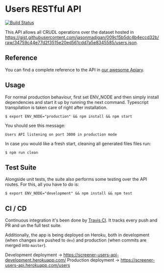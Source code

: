 # Users RESTful API
[![Build Status](https://travis-ci.org/josemigallas/users-api.svg?branch=master)](https://travis-ci.org/josemigallas/users-api)

This API allows all CRUDL operations over the dataset hosted in https://gist.githubusercontent.com/jasonmadigan/009c15b5dc4b4eccd32b/raw/34759c44e77d2f3515e20ed561cdd7a5e8345585/users.json.

## Reference
You can find a complete reference to the API in [our awesome Apiary](http://docs.users226.apiary.io/#).

## Usage
For normal production behaviour, first set ENV_NODE and then simply install dependencies and start it up by running the next command. Typescript transpilation is taken care of right after installation.
```
$ export ENV_NODE="production" && npm install && npm start
```
You should see this message:
```
Users API listening on port 3000 in production mode
```
In case you would like a fresh start, cleaning all generated files files run:
```
$ npm run clean
```

## Test Suite
Alongside unit tests, the suite also performs some testing over the API routes. For this, all you have to do is:
```
$ export ENV_NODE="development" && npm install && npm test
```

## CI / CD
Continuous integration it's been done by [Travis CI](https://travis-ci.org/josemigallas/users-api). It tracks every push and PR and un the full test suite.

Additionally, the app is being deployed on Heroku, both in development (when changes are pushed to `dev`) and production (when commits are merged into `master`).

Development deployment -> https://screener-users-api-development.herokuapp.com/
Production deployment -> https://screener-users-api.herokuapp.com/users
